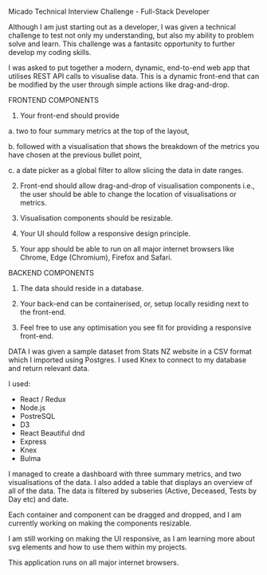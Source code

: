Micado Technical Interview Challenge - Full-Stack Developer

Although I am just starting out as a developer, I was given a technical challenge to test not only my understanding, but also my ability to problem solve and learn. This challenge was a fantasitc opportunity to further develop my coding skills.

I was asked to put together a modern, dynamic, end-to-end web app that utilises REST API calls to visualise data. This is a dynamic front-end that can be modified by the user through simple actions like drag-and-drop.

FRONTEND COMPONENTS
1. Your front-end should provide

  a. two to four summary metrics at the top of the layout,
  
  b. followed with a visualisation that shows the breakdown of the metrics you
      have chosen at the previous bullet point,
     
  c. a date picker as a global filter to allow slicing the data in date ranges.
  
2. Front-end should allow drag-and-drop of visualisation components i.e., the user should be      able to change the location of visualisations or metrics.

4. Visualisation components should be resizable.

6. Your UI should follow a responsive design principle.

8. Your app should be able to run on all major internet browsers like Chrome, Edge
(Chromium), Firefox and Safari.

BACKEND COMPONENTS
1. The data should reside in a database.

3. Your back-end can be containerised, or, setup locally residing next to the front-end.

5. Feel free to use any optimisation you see fit for providing a responsive front-end.

DATA
I was given a sample dataset from Stats NZ website in a CSV format which I imported using Postgres. I used Knex to connect to my database and return relevant data. 

I used:
 - React / Redux
 - Node.js
 - PostreSQL
 - D3
 - React Beautiful dnd
 - Express
 - Knex
 - Bulma

I managed to create a dashboard with three summary metrics, and two visualisations of the data. I also added a table that displays an overview of all of the data. The data is filtered by subseries (Active, Deceased, Tests by Day etc) and date. 

Each container and component can be dragged and dropped, and I am currently working on making the components resizable. 

I am still working on making the UI responsive, as I am learning more about svg elements and how to use them within my projects. 

This application runs on all major internet browsers. 

